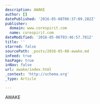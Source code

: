 ```yaml
---
description: AWAKE
author: []
datePublished: '2016-05-08T06:37:09.282Z'
publisher:
  domain: www.corespirit.com
  name: corespirit.com
dateModified: '2016-05-06T03:46:57.781Z'
title: ''
starred: false
sourcePath: _posts/2016-05-08-awake.md
inFeed: true
hasPage: true
inNav: false
url: awake/index.html
_context: 'http://schema.org'
_type: Article

---
```

AWAKE